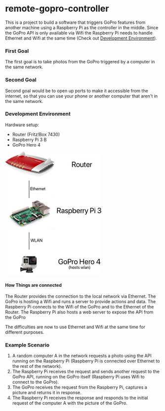 # remote-gopro-controller

This is a project to build a software that triggers GoPro features from another machine using a Raspberry Pi as the controller in the middle. Since the GoPro API is only available via Wifi the Raspberry Pi needs to handle Ethernet and Wifi at the same time (Check out [Development Environment](#development-environment)).

### First Goal

The first goal is to take photos from the GoPro triggered by a computer in the same network. 

### Second Goal

Second goal would be to open up ports to make it accessible from the internet, so that you can use your phone or another computer that aren't in the same network.

### Development Environment

Hardware setup:
* Router (Fritz!Box 7430)
* Raspberry Pi 3 B
* GoPro Hero 4

<img src="https://raw.githubusercontent.com/lukaswuerzburger/remote-gopro-controller/master/readme-resources/development-environment.jpg" alt="Development Environment" title="Development Environment">

#### How Things are connected

The Router provides the connection to the local network via Ethernet. The GoPro is hosting a Wifi and runs a server to provide actions and data. The Raspberry Pi connects to the Wifi of the GoPro and to the Ethernet of the Router. The Raspberry Pi also hosts a web server to expose the API from the GoPro

The difficulties are now to use Ethernet and Wifi at the same time for different purposes.

### Example Scenario

1. A random computer A in the network requests a photo using the API running on the Raspberry Pi (Raspberry Pi is connected over Ethernet to the rest of the network).
2. The Raspberry Pi receives the request and sends another request to the GoPro API, running on the GoPro itself (Raspberry Pi uses Wifi to connect to the GoPro).
3. The GoPro receives the request from the Raspberry Pi, captures a picture and returns it in response.
4. The Raspberry Pi receives the response and responds to the initial request of the computer A with the picture of the GoPro.

